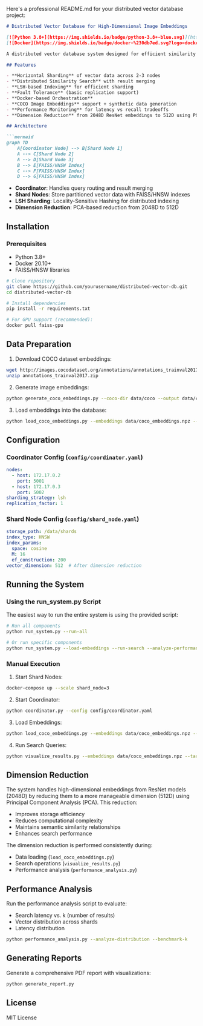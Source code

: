 Here's a professional README.md for your distributed vector database project:

```markdown
# Distributed Vector Database for High-Dimensional Image Embeddings

[![Python 3.8+](https://img.shields.io/badge/python-3.8+-blue.svg)](https://www.python.org/downloads/)
[![Docker](https://img.shields.io/badge/docker-%230db7ed.svg?logo=docker&logoColor=white)](https://www.docker.com/)

A distributed vector database system designed for efficient similarity search on high-dimensional image embeddings with sharding and distributed query execution capabilities.

## Features

- **Horizontal Sharding** of vector data across 2-3 nodes
- **Distributed Similarity Search** with result merging
- **LSH-based Indexing** for efficient sharding
- **Fault Tolerance** (basic replication support)
- **Docker-based Orchestration**
- **COCO Image Embeddings** support + synthetic data generation
- **Performance Monitoring** for latency vs recall tradeoffs
- **Dimension Reduction** from 2048D ResNet embeddings to 512D using PCA

## Architecture

```mermaid
graph TD
    A[Coordinator Node] --> B[Shard Node 1]
    A --> C[Shard Node 2]
    A --> D[Shard Node 3]
    B --> E[FAISS/HNSW Index]
    C --> F[FAISS/HNSW Index]
    D --> G[FAISS/HNSW Index]
```

- **Coordinator**: Handles query routing and result merging
- **Shard Nodes**: Store partitioned vector data with FAISS/HNSW indexes
- **LSH Sharding**: Locality-Sensitive Hashing for distributed indexing
- **Dimension Reduction**: PCA-based reduction from 2048D to 512D

## Installation

### Prerequisites
- Python 3.8+
- Docker 20.10+
- FAISS/HNSW libraries

```bash
# Clone repository
git clone https://github.com/yourusername/distributed-vector-db.git
cd distributed-vector-db

# Install dependencies
pip install -r requirements.txt

# For GPU support (recommended):
docker pull faiss-gpu
```

## Data Preparation

1. Download COCO dataset embeddings:
```bash
wget http://images.cocodataset.org/annotations/annotations_trainval2017.zip
unzip annotations_trainval2017.zip
```

2. Generate image embeddings:
```bash
python generate_coco_embeddings.py --coco-dir data/coco --output data/coco_embeddings.npz --model resnet50
```

3. Load embeddings into the database:
```bash
python load_coco_embeddings.py --embeddings data/coco_embeddings.npz --target-dim 512 --reduction-method pca
```

## Configuration

### Coordinator Config (`config/coordinator.yaml`)
```yaml
nodes:
  - host: 172.17.0.2
    port: 5001
  - host: 172.17.0.3
    port: 5002
sharding_strategy: lsh
replication_factor: 1
```

### Shard Node Config (`config/shard_node.yaml`)
```yaml
storage_path: /data/shards
index_type: HNSW
index_params:
  space: cosine
  M: 16
  ef_construction: 200
vector_dimension: 512  # After dimension reduction
```

## Running the System

### Using the run_system.py Script

The easiest way to run the entire system is using the provided script:

```bash
# Run all components
python run_system.py --run-all

# Or run specific components
python run_system.py --load-embeddings --run-search --analyze-performance
```

### Manual Execution

1. Start Shard Nodes:
```bash
docker-compose up --scale shard_node=3
```

2. Start Coordinator:
```bash
python coordinator.py --config config/coordinator.yaml
```

3. Load Embeddings:
```bash
python load_coco_embeddings.py --embeddings data/coco_embeddings.npz --target-dim 512
```

4. Run Search Queries:
```bash
python visualize_results.py --embeddings data/coco_embeddings.npz --target-dim 512
```

## Dimension Reduction

The system handles high-dimensional embeddings from ResNet models (2048D) by reducing them to a more manageable dimension (512D) using Principal Component Analysis (PCA). This reduction:

- Improves storage efficiency
- Reduces computational complexity
- Maintains semantic similarity relationships
- Enhances search performance

The dimension reduction is performed consistently during:
- Data loading (`load_coco_embeddings.py`)
- Search operations (`visualize_results.py`)
- Performance analysis (`performance_analysis.py`)

## Performance Analysis

Run the performance analysis script to evaluate:
- Search latency vs. k (number of results)
- Vector distribution across shards
- Latency distribution

```bash
python performance_analysis.py --analyze-distribution --benchmark-k
```

## Generating Reports

Generate a comprehensive PDF report with visualizations:

```bash
python generate_report.py
```

## License

MIT License
